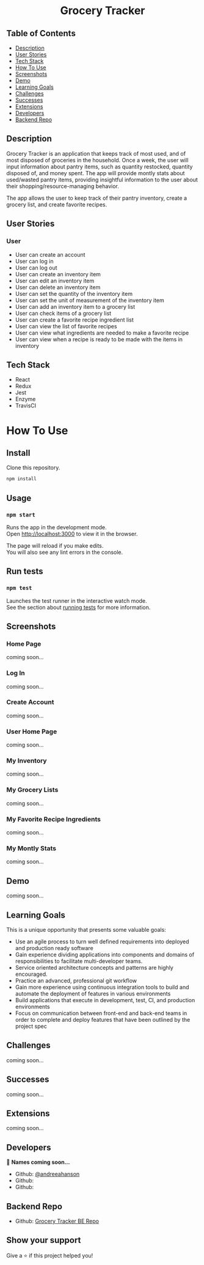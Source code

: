 <h1 align="center">Grocery Tracker</h1>

## Table of Contents
* [Description](#Description)
* [User Stories](#User-Stories)
* [Tech Stack](#Tech-Stack)
* [How To Use](#How-To-Use)
* [Screenshots](#Screenshots)
* [Demo](#Demo)
* [Learning Goals](#Learning-Goals)
* [Challenges](#Challenges)
* [Successes](#Successes)
* [Extensions](#Extensions)
* [Developers](#Developers)
* [Backend Repo](#Backend-Repo)

## Description

Grocery Tracker is an application that keeps track of most used, and of most disposed of groceries in the household. Once a week, the user will input information about pantry items, such as quantity restocked, quantity disposed of, and money spent. The app will provide montly stats about used/wasted pantry items, providing insightful information to the user about their shopping/resource-managing behavior. 

The app allows the user to keep track of their pantry inventory, create a grocery list, and create favorite recipes.

## User Stories

### User

* User can create an account
* User can log in
* User can log out
* User can create an inventory item
* User can edit an inventory item
* User can delete an inventory item
* User can set the quantity of the inventory item
* User can set the unit of measurement of the inventory item
* User can add an inventory item to a grocery list
* User can check items of a grocery list
* User can create a favorite recipe ingredient list
* User can view the list of favorite recipes
* User can view what ingredients are needed to make a favorite recipe
* User can view when a recipe is ready to be made with the items in inventory

## Tech Stack

* React
* Redux
* Jest
* Enzyme
* TravisCI

# How To Use

## Install

Clone this repository.

```sh
npm install
```

## Usage

### `npm start`

Runs the app in the development mode.<br>
Open [http://localhost:3000](http://localhost:3000) to view it in the browser.

The page will reload if you make edits.<br>
You will also see any lint errors in the console.

## Run tests

### `npm test`

Launches the test runner in the interactive watch mode.<br>
See the section about [running tests](https://facebook.github.io/create-react-app/docs/running-tests) for more information.

## Screenshots

### Home Page

coming soon...

### Log In

coming soon...


### Create Account

coming soon...


### User Home Page

coming soon...


### My Inventory 

coming soon...


### My Grocery Lists 

coming soon...


### My Favorite Recipe Ingredients

coming soon...


### My Montly Stats

coming soon...


## Demo

coming soon...

## Learning Goals

This is a unique opportunity that presents some valuable goals:

* Use an agile process to turn well defined requirements into deployed and production ready software
* Gain experience dividing applications into components and domains of responsibilities to facilitate multi-developer teams. 
* Service oriented architecture concepts and patterns are highly encouraged.
* Practice an advanced, professional git workflow
* Gain more experience using continuous integration tools to build and automate the deployment of features in various environments
* Build applications that execute in development, test, CI, and production environments
* Focus on communication between front-end and back-end teams in order to complete and deploy features that have been outlined by the project spec

## Challenges

coming soon...

## Successes

coming soon...

## Extensions

coming soon...

## Developers

👤 **Names coming soon...**

* Github: [@andreeahanson](https://github.com/andreeahanson)
* Github: 
* Github: 

## Backend Repo

* Github: [Grocery Tracker BE Repo](https://github.com/gt-programmers/grocery-tracker-be)

## Show your support

Give a ⭐️ if this project helped you!
